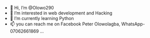 - 👋 Hi, I’m @Olowo290
- 👀 I’m interested in web development and Hacking
- 🌱 I’m currently learning Python
- 📫 you can reach me on Facebook Peter Olowolagba, WhatsApp-07062661869 ...

<!---
Olowo290/Olowo290 is a ✨ special ✨ repository because its `README.md` (this file) appears on your GitHub profile.
You can click the Preview link to take a look at your changes.
--->
